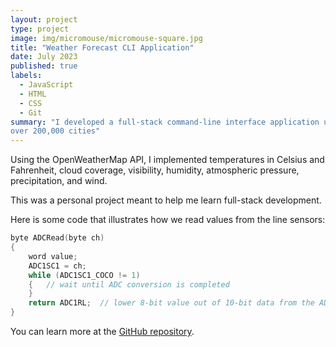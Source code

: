 ```yaml
---
layout: project
type: project
image: img/micromouse/micromouse-square.jpg
title: "Weather Forecast CLI Application"
date: July 2023
published: true
labels:
  - JavaScript
  - HTML
  - CSS
  - Git
summary: "I developed a full-stack command-line interface application using Node.js to display real-time weather forecasts for
over 200,000 cities"
---
```


Using the OpenWeatherMap API, I implemented temperatures in Celsius and Fahrenheit, cloud coverage, visibility, humidity, atmospheric pressure, precipitation, and wind.

This was a personal project meant to help me learn full-stack development.

Here is some code that illustrates how we read values from the line sensors:

```cpp
byte ADCRead(byte ch)
{
    word value;
    ADC1SC1 = ch;
    while (ADC1SC1_COCO != 1)
    {   // wait until ADC conversion is completed   
    }
    return ADC1RL;  // lower 8-bit value out of 10-bit data from the ADC
}
```

You can learn more at the [GitHub repository](https://github.com/MRasavong/weather-cli-app).

